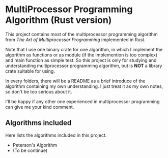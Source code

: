 # MultiProcessor Programming Algorithm (Rust version)
This project contains most of the multiprocessor programming algorithm from *The Art 
of Multiprocessor Programming* implemented in Rust. 

Note that I use one binary crate for
one algorithm, in which I implement the algorithm as functions or as module (if the 
implemention is too complex) and main function as simple test. So this project is only for 
studying and understanding multiprocessor programming algorithm, but is **NOT** a library 
crate suitable for using.

In every folders, there will be a README as a brief introduce of the algorithm containing my 
own understanding. I just treat it as my own notes, so don't be too serious about it.

I'll be happy if any other one experienced in multiprocessor programming can give me your 
kind comment.

## Algorithms included
Here lists the algorithms included in this project.

- Peterson's Algorithm
- (To be continue)